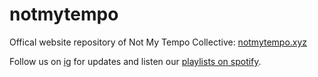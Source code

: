 # notmytempo

Offical website repository of Not My Tempo Collective: [notmytempo.xyz](https://notmytempo.xyz)

Follow us on [ig](https://www.instagram.com/notmytempocollective/) for updates and listen our [playlists on spotify](https://open.spotify.com/user/glavjkevg99kdx01hamnrqu4w).
